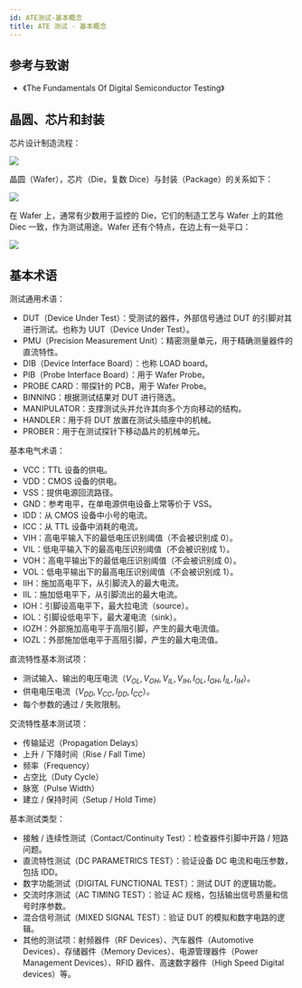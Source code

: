 ```yaml
---
id: ATE测试-基本概念
title: ATE 测试 - 基本概念
---
```


## 参考与致谢

- 《The Fundamentals Of Digital Semiconductor Testing》

## 晶圆、芯片和封装

芯片设计制造流程：

![](https://cos.wiki-power.com/img/20220726161704.png)

晶圆（Wafer），芯片（Die，复数 Dice）与封装（Package）的关系如下：

![](https://cos.wiki-power.com/img/20220726162316.png)

在 Wafer 上，通常有少数用于监控的 Die，它们的制造工艺与 Wafer 上的其他 Diec 一致，作为测试用途。Wafer 还有个特点，在边上有一处平口：

![](https://cos.wiki-power.com/img/20220726162558.png)

## 基本术语

测试通用术语：

- DUT（Device Under Test）：受测试的器件，外部信号通过 DUT 的引脚对其进行测试。也称为 UUT（Device Under Test）。
- PMU（Precision Measurement Unit）：精密测量单元，用于精确测量器件的直流特性。
- DIB（Device Interface Board）：也称 LOAD board。
- PIB（Probe Interface Board）：用于 Wafer Probe。
- PROBE CARD：带探针的 PCB，用于 Wafer Probe。
- BINNING：根据测试结果对 DUT 进行筛选。
- MANIPULATOR：支撑测试头并允许其向多个方向移动的结构。
- HANDLER：用于将 DUT 放置在测试头插座中的机械。
- PROBER：用于在测试探针下移动晶片的机械单元。

基本电气术语：

- VCC：TTL 设备的供电。
- VDD：CMOS 设备的供电。
- VSS：提供电源回流路径。
- GND：参考电平，在单电源供电设备上常等价于 VSS。
- IDD：从 CMOS 设备中小号的电流。
- ICC：从 TTL 设备中消耗的电流。
- VIH：高电平输入下的最低电压识别阈值（不会被识别成 0）。
- VIL：低电平输入下的最高电压识别阈值（不会被识别成 1）。
- VOH：高电平输出下的最低电压识别阈值（不会被识别成 0）。
- VOL：低电平输出下的最高电压识别阈值（不会被识别成 1）。
- IIH：施加高电平下，从引脚流入的最大电流。
- IIL：施加低电平下，从引脚流出的最大电流。
- IOH：引脚设高电平下，最大拉电流（source）。
- IOL：引脚设低电平下，最大灌电流（sink）。
- IOZH：外部施加高电平于高阻引脚，产生的最大电流值。
- IOZL：外部施加低电平于高阻引脚，产生的最大电流值。

直流特性基本测试项：

- 测试输入、输出的电压电流（$V_{OL}, V_{OH}, V_{IL}, V_{IH},I_{OL}, I_{OH}, I_{IL},I_{IH}$）。
- 供电电压电流（$V_{DD}, V_{CC},I_{DD}, I_{CC}$）。
- 每个参数的通过 / 失败限制。

交流特性基本测试项：

- 传输延迟（Propagation Delays）
- 上升 / 下降时间（Rise / Fall Time）
- 频率（Frequency）
- 占空比（Duty Cycle）
- 脉宽（Pulse Width）
- 建立 / 保持时间（Setup / Hold Time）

基本测试类型：

- 接触 / 连续性测试（Contact/Continuity Test）：检查器件引脚中开路 / 短路问题。
- 直流特性测试（DC PARAMETRICS TEST）：验证设备 DC 电流和电压参数，包括 IDD。
- 数字功能测试（DIGITAL FUNCTIONAL TEST）：测试 DUT 的逻辑功能。
- 交流时序测试（AC TIMING TEST）：验证 AC 规格，包括输出信号质量和信号时序参数。
- 混合信号测试（MIXED SIGNAL TEST）：验证 DUT 的模拟和数字电路的逻辑。
- 其他的测试项：射频器件（RF Devices）、汽车器件（Automotive Devices）、存储器件（Memory Devices）、电源管理器件（Power Management Devices）、RFID 器件、高速数字器件（High Speed Digital devices）等。
